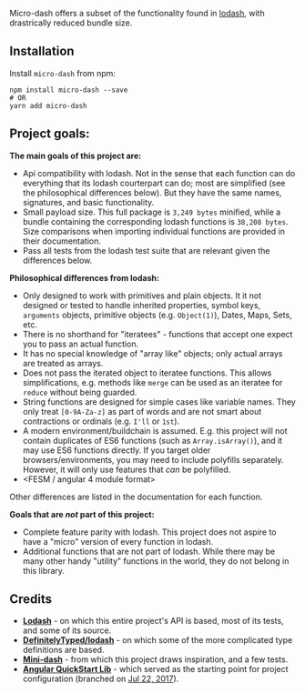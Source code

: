 Micro-dash offers a subset of the functionality found in [lodash](https://github.com/lodash/lodash), with drastrically reduced bundle size.

## Installation

Install `micro-dash` from npm:

```
npm install micro-dash --save
# OR
yarn add micro-dash
```

## Project goals:

**The main goals of this project are:**

- Api compatibility with lodash. Not in the sense that each function can do everything that its lodash courterpart can do; most are simplified (see the philosophical differences below). But they have the same names, signatures, and basic functionality.
- Small payload size. This full package is `3,249 bytes` minified, while a bundle containing the corresponding lodash functions is `38,208 bytes`. Size comparisons when importing individual functions are provided in their documentation.
- Pass all tests from the lodash test suite that are relevant given the differences below.

**Philosophical differences from lodash:**

- Only designed to work with primitives and plain objects. It it not designed or tested to handle inherited properties, symbol keys, `arguments` objects, primitive objects (e.g. `Object(1)`), Dates, Maps, Sets, etc.
- There is no shorthand for "iteratees" - functions that accept one expect you to pass an actual function.
- It has no special knowledge of "array like" objects; only actual arrays are treated as arrays.
- Does not pass the iterated object to iteratee functions. This allows simplifications, e.g. methods like `merge` can be used as an iteratee for `reduce` without being guarded.
- String functions are designed for simple cases like variable names. They only treat `[0-9A-Za-z]` as part of words and are not smart about contractions or ordinals (e.g. `I'll` or `1st`).
- A modern environment/buildchain is assumed. E.g. this project will not contain duplicates of ES6 functions (such as `Array.isArray()`), and it may use ES6 functions directly. If you target older browsers/environments, you may need to include polyfills separately. However, it will only use features that _can_ be polyfilled.
- <FESM / angular 4 module format>

Other differences are listed in the documentation for each function.

**Goals that are _not_ part of this project:**
- Complete feature parity with lodash. This project does not aspire to have a "micro" version of every function in lodash.
- Additional functions that are not part of lodash. While there may be many other handy "utility" functions in the world, they do not belong in this library.

## Credits
- **[Lodash](https://github.com/lodash/lodash)** - on which this entire project's API is based, most of its tests, and some of its source.
- **[DefinitelyTyped/lodash](https://github.com/DefinitelyTyped/DefinitelyTyped/tree/master/types/lodash)** - on which some of the more complicated type definitions are based.
- **[Mini-dash](https://github.com/healthiers/mini-dash)** - from which this project draws inspiration, and a few tests.
- **[Angular QuickStart Lib](https://github.com/filipesilva/angular-quickstart-lib)** - which served as the starting point for project configuration (branched on [Jul 22, 2017](https://github.com/filipesilva/angular-quickstart-lib/commit/c687d9a3c00c8db5c290f0dfb243172f8dbfdf40)).

